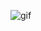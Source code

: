 <div style = color:"yellow;" height:"300px;" width:"300px;"></div>

![gif](https://media.tenor.com/KpOv-SbuGa0AAAAC/nazrin-touhou.gif)

